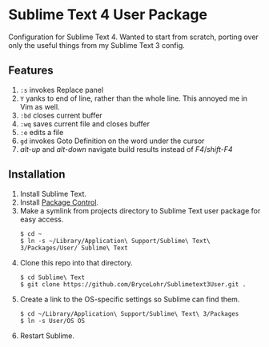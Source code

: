 Sublime Text 4 User Package
===========================

Configuration for Sublime Text 4. Wanted to start from scratch, porting over only the useful things from my Sublime Text 3 config.


Features
--------

1. `:s` invokes Replace panel
1. `Y` yanks to end of line, rather than the whole line. This annoyed me in Vim as well.
1. `:bd` closes current buffer
1. `:wq` saves current file and closes buffer
1. `:e` edits a file
1. `gd` invokes Goto Definition on the word under the cursor
1. *alt-up* and *alt-down* navigate build results instead of *F4*/*shift-F4*

Installation
------------

1. Install Sublime Text.
1. Install [Package Control](https://packagecontrol.io/installation).
1. Make a symlink from projects directory to Sublime Text user package for easy access.
    ```
    $ cd ~
    $ ln -s ~/Library/Application\ Support/Sublime\ Text\ 3/Packages/User/ Sublime\ Text
    ```
1. Clone this repo into that directory.
    ```
    $ cd Sublime\ Text
    $ git clone https://github.com/BryceLohr/Sublimetext3User.git .
    ```
1. Create a link to the OS-specific settings so Sublime can find them.
    ```
    $ cd ~/Library/Application\ Support/Sublime\ Text\ 3/Packages
    $ ln -s User/OS OS
    ```
1. Restart Sublime.
